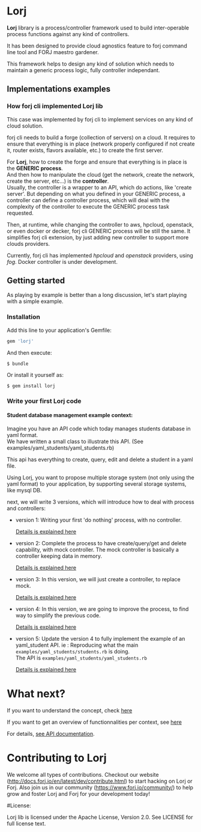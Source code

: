 # Lorj

**Lorj** library is a process/controller framework used to build inter-operable process functions against any kind of controllers.

It has been designed to provide cloud agnostics feature to forj command line tool and FORJ maestro gardener.

This framework helps to design any kind of solution which needs to maintain a generic process logic, fully controller independant.

## Implementations examples

### How forj cli implemented Lorj lib

This case was implemented by forj cli to implement services on any kind of cloud solution.

forj cli needs to build a forge (collection of servers) on a cloud.
It requires to ensure that everything is in place (network properly configured
 if not create it, router exists, flavors available, etc.) to create the first server.

For **Lorj**, how to create the forge and ensure that everything is in place is
the **GENERIC process**.<br>
And then how to manipulate the cloud (get the network, create the network,
create the server, etc...) is the **controller**. <br>
Usually, the controller is a wrapper to an API, which do actions, like 'create server'.
But depending on what you defined in your GENERIC process, a controller can define
a controller process, which will deal with the complexity of the controller to execute the
GENERIC process task requested.

Then, at runtime, while changing the controller to aws, hpcloud, openstack, or
even docker or decker, forj cli GENERIC process will be still the same.
It simplifies forj cli extension, by just adding new controller to support more
clouds providers.

Currently, forj cli has implemented *hpcloud* and *openstack* providers, using
*fog*. Docker controller is under development.

## Getting started

As playing by example is better than a long discussion, let's start playing with a simple example.

### Installation

Add this line to your application's Gemfile:

```ruby
gem 'lorj'
```

And then execute:

    $ bundle

Or install it yourself as:

    $ gem install lorj


### Write your first Lorj code

#### Student database management example context:

Imagine you have an API code which today manages students database in yaml format.<br>
We have written a small class to illustrate this API. (See examples/yaml_students/yaml_students.rb)

This api has everything to create, query, edit and delete a student in a yaml file.

Using Lorj, you want to propose multiple storage system (not only using the yaml
 format) to your application, by supporting several storage systems, like mysql DB.

next, we will write 3 versions, which will introduce how to deal with process and controllers:

* version 1:
    Writing your first 'do nothing' process, with no controller.

    [Details is explained here](https://github.com/forj-oss/lorj/blob/master/example/students_1/student_v1.md)

* version 2:
    Complete the process to have create/query/get and delete capability, with mock controller.
    The mock controller is basically a controller keeping data in memory.

    [Details is explained here](https://github.com/forj-oss/lorj/blob/master/example/students_2/student_v2.md)

* version 3:
     In this version, we will just create a controller, to replace mock.

    [Details is explained here](https://github.com/forj-oss/lorj/blob/master/example/students_3/student_v3.md)

* version 4:
     In this version, we are going to improve the process, to find way to simplify
     the previous code.

    [Details is explained here](https://github.com/forj-oss/lorj/blob/master/example/students_4/student_v4.md)

* version 5:
     Update the version 4 to fully implement the example of an yaml_student API.
     ie :
     Reproducing what the main `examples/yaml_students/students.rb` is doing.<BR>
     The API is `examples/yaml_students/yaml_students.rb`

    [Details is explained here](https://github.com/forj-oss/lorj/blob/master/example/students_5/student_v5.md)

# What next?

If you want to understand the concept, check [here](https://github.com/forj-oss/lorj/blob/master/lib/concept.md)

If you want to get an overview of functionnalities per context, see [here](https://github.com/forj-oss/lorj/blob/master/lib/overview.md)

For details, [see API documentation](http://www.rubydoc.info/gems/lorj).

# Contributing to Lorj

We welcome all types of contributions.  Checkout our website (http://docs.forj.io/en/latest/dev/contribute.html)
to start hacking on Lorj or Forj.  Also join us in our community (https://www.forj.io/community/) to help grow and foster Lorj and Forj for your development today!


#License:

Lorj lib is licensed under the Apache License, Version 2.0.  See LICENSE for full license text.
